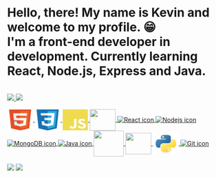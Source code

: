 # Hello, there! My name is Kevin and welcome to my profile. 😁 <br> I'm a front-end developer in development. Currently learning React, Node.js, Express and Java.
<br>
<link rel="stylesheet" href="https://cdn.jsdelivr.net/gh/devicons/devicon@v2.15.1/devicon.min.css">
<div>
  <a href="https://github.com/keuwey">
  <img height="165em" src="https://github-readme-stats.vercel.app/api?username=keuwey&show_icons=true&theme=dracula&include_all_commits=true&count_private=true" />
  <img height="165em" src="https://github-readme-stats.vercel.app/api/top-langs/?username=keuwey&layout=compact&langs_count=7&theme=dracula" />
</div>
          
  
<div style="display: inline_block"><br>
  <img align="center" alt="HTML icon" height="50" width="60" src="https://raw.githubusercontent.com/devicons/devicon/master/icons/html5/html5-original.svg" />
  <img align="center" alt="CSS icon" height="50" width="60" src="https://raw.githubusercontent.com/devicons/devicon/master/icons/css3/css3-original.svg" />
  <img align="center" alt="JS icon" height="50" width="60" src="https://raw.githubusercontent.com/devicons/devicon/master/icons/javascript/javascript-plain.svg" />
  <img align="center" alt"typescript icon" height="50" width="60" src="https://cdn.jsdelivr.net/gh/devicons/devicon/icons/typescript/typescript-original.svg" />
  <img align="center" alt="React icon" height="50" width="60" src="https://cdn.jsdelivr.net/gh/devicons/devicon/icons/react/react-original.svg" />
  <img align="center" alt="Nodejs icon" height="50" width="60" src="https://cdn.jsdelivr.net/gh/devicons/devicon/icons/nodejs/nodejs-original.svg" />
  <!-- <img align="center" alt="MySQL icon" height="50" width="60" src="https://cdn.jsdelivr.net/gh/devicons/devicon/icons/mysql/mysql-original.svg" /> -->
  <img align="center" alt="MongoDB icon" height="50" width="60" src="https://cdn.jsdelivr.net/gh/devicons/devicon/icons/mongodb/mongodb-plain-wordmark.svg" />
  <img align="center" alt="Java icon" height="50" width="60" src="https://cdn.jsdelivr.net/gh/devicons/devicon/icons/java/java-original-wordmark.svg" />
  <img align="center" alt"bootstrap icon" height="60" width="70" src="https://cdn.jsdelivr.net/gh/devicons/devicon/icons/bootstrap/bootstrap-original.svg" />
  <img align="center" alt"SASS icon" height="50" width="60" src="https://cdn.jsdelivr.net/gh/devicons/devicon/icons/sass/sass-original.svg" />
  <img align="center" alt="Python icon" height="50" width="60" src="https://raw.githubusercontent.com/devicons/devicon/master/icons/python/python-original.svg" />
  <img align="center" alt="Git icon" height="50" width="60" src="https://cdn.jsdelivr.net/gh/devicons/devicon/icons/git/git-original.svg" />
</div>
<br>
<div>
  <a href="mailto:coemgein600673@gmail.com" target="_blank"><img src="https://img.shields.io/badge/Gmail-D14836?style=for-the-badge&logo=gmail&logoColor=white" target="_blank" /></a>
  <a href="https://www.linkedin.com/in/keuwey/" target="_blank"><img src="https://img.shields.io/badge/-LinkedIn-%230077B5?style=for-the-badge&logo=linkedin&logoColor=white" target="_blank" /></a>
</div>
